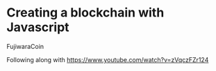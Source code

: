 # Creating a blockchain with Javascript 

FujiwaraCoin

Following along with https://www.youtube.com/watch?v=zVqczFZr124

